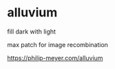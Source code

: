# alluvium
fill dark with light

max patch for image recombination 

https://philip-meyer.com/alluvium
